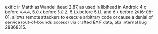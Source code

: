 exif.c in Matthias Wandel jhead 2.87, as used in libjhead in Android 4.x before 4.4.4, 5.0.x before 5.0.2, 5.1.x before 5.1.1, and 6.x before 2016-08-01, allows remote attackers to execute arbitrary code or cause a denial of service (out-of-bounds access) via crafted EXIF data, aka internal bug 28868315.
